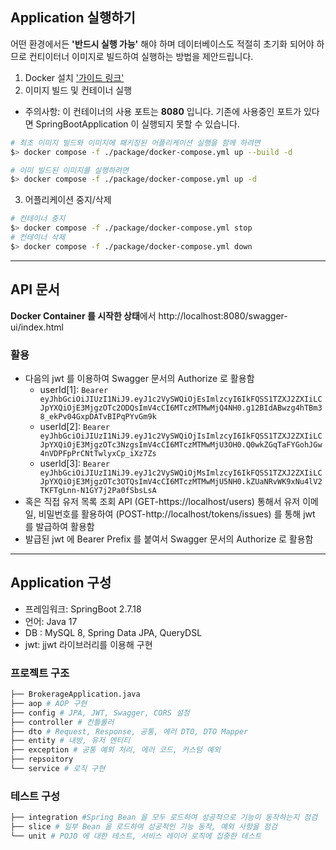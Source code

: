 
## Application 실행하기
어떤 환경에서든 **'반드시 실행 가능'** 해야 하며 데이터베이스도 적절히 초기화 되어야 하므로 컨티이터너 이미지로 빌드하여 실행하는 방법을 제안드립니다.

1. Docker 설치 ['가이드 링크'](https://docs.docker.com/engine/install/)
2. 이미지 빌드 및 컨테이너 실행
* 주의사항: 이 컨테이너의 사용 포트는 **8080** 입니다. 기존에 사용중인 포트가 있다면 SpringBootApplication 이 실행되지 못할 수 있습니다.
```bash
# 최초 이미지 빌드와 이미지에 패키징된 어플리케이션 실행을 함께 하려면
$> docker compose -f ./package/docker-compose.yml up --build -d

# 이미 빌드된 이미지를 실행하려면
$> docker compose -f ./package/docker-compose.yml up -d
```
3. 어플리케이션 중지/삭제
```bash 
# 컨테이너 중지
$> docker compose -f ./package/docker-compose.yml stop 
# 컨테이너 삭제
$> docker compose -f ./package/docker-compose.yml down
```
---
## API 문서
**Docker Container 를 시작한 상태**에서 http://localhost:8080/swagger-ui/index.html

### 활용
- 다음의 jwt 를 이용하여 Swagger 문서의 Authorize 로 활용함
    - userId[1]: `Bearer eyJhbGciOiJIUzI1NiJ9.eyJ1c2VySWQiOjEsImlzcyI6IkFQSS1TZXJ2ZXIiLCJpYXQiOjE3MjgzOTc2ODQsImV4cCI6MTczMTMwMjQ4NH0.g12BIdABwzg4hTBm38_ekPv04GxpDATvBIPqPYvGm9k`
    - userId[2]: `Bearer eyJhbGciOiJIUzI1NiJ9.eyJ1c2VySWQiOjIsImlzcyI6IkFQSS1TZXJ2ZXIiLCJpYXQiOjE3MjgzOTc3NzgsImV4cCI6MTczMTMwMjU3OH0.Q0wkZGqTaFYGohJGw4nVDPFpPrCNtTwlyxCp_iXz7Zs`
    - userId[3]: `Bearer eyJhbGciOiJIUzI1NiJ9.eyJ1c2VySWQiOjMsImlzcyI6IkFQSS1TZXJ2ZXIiLCJpYXQiOjE3MjgzOTc3OTQsImV4cCI6MTczMTMwMjU5NH0.kZUaNRvWK9xNu4lV2TKFTgLnn-N1GY7j2Pa0fSbsLsA`
- 혹은 직접 유저 목록 조회 API (GET-https://localhost/users) 통해서 유저 이메일, 비밀번호를 활용하여 (POST-http://localhost/tokens/issues) 를 통해 jwt 를 발급하여 활용함
- 발급된 jwt 에 Bearer Prefix 를 붙여서 Swagger 문서의 Authorize 로 활용함


---
## Application 구성
- 프레임워크: SpringBoot 2.7.18
- 언어: Java 17
- DB : MySQL 8, Spring Data JPA, QueryDSL
- jwt: jjwt 라이브러리를 이용해 구현

### 프로젝트 구조
```bash
├── BrokerageApplication.java
├── aop # AOP 구현
├── config # JPA, JWT, Swagger, CORS 설정
├── controller # 컨틀롤러
├── dto # Request, Response, 공통, 에러 DTO, DTO Mapper
├── entity # 내방, 유저 엔티티
├── exception # 공통 예외 처리, 에러 코드, 커스텀 예외
├── repsoitory 
└── service # 로직 구현
```
### 테스트 구성
```bash
├── integration #Spring Bean 을 모두 로드하여 성공적으로 기능이 동작하는지 점검  
├── slice # 일부 Bean 을 로드하여 성공적인 기능 동작, 예외 사항을 점검
└── unit # POJO 에 대한 테스트, 서비스 레이어 로직에 집중한 테스트 
```